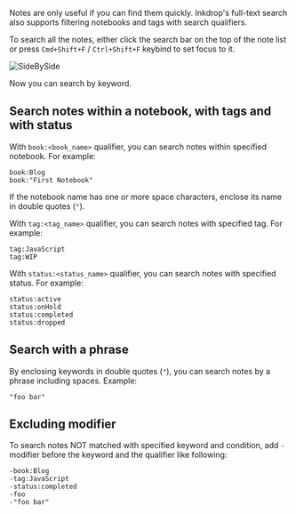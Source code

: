 Notes are only useful if you can find them quickly. Inkdrop's full-text search also supports filtering notebooks and tags with search qualifiers.

To search all the notes, either click the search bar on the top of the note list or press `Cmd+Shift+F` / `Ctrl+Shift+F` keybind to set focus to it.

![SideBySide](/manual/04-searching_searchbar.png)

Now you can search by keyword.

## Search notes within a notebook, with tags and with status

With `book:<book_name>` qualifier, you can search notes within specified notebook.
For example:

```
book:Blog
book:"First Notebook"
```

If the notebook name has one or more space characters, enclose its name in double quotes (`"`).

With `tag:<tag_name>` qualifier, you can search notes with specified tag.
For example:

```
tag:JavaScript
tag:WIP
```

With `status:<status_name>` qualifier, you can search notes with specified status.
For example:

```
status:active
status:onHold
status:completed
status:dropped
```

## Search with a phrase

By enclosing keywords in double quotes (`"`), you can search notes by a phrase including spaces.
Example:

```
"foo bar"
```

## Excluding modifier

To search notes NOT matched with specified keyword and condition, add `-` modifier before the keyword and the qualifier like following:

```
-book:Blog
-tag:JavaScript
-status:completed
-foo
-"foo bar"
```
